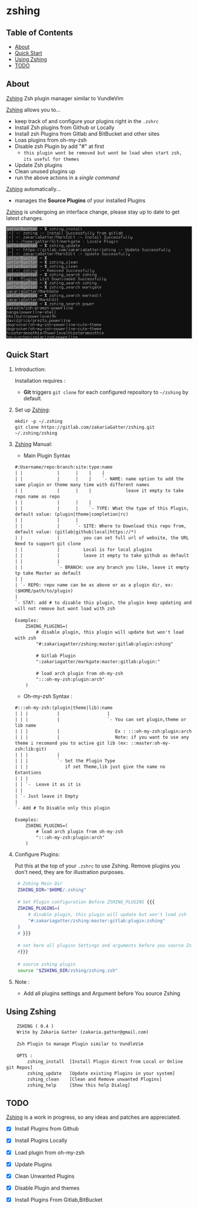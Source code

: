 # zshing

## Table of Contents

- [About](#about)
- [Quick Start](#quick-start)
- [Using Zshing](#using-zshing)
- [TODO](#todo)

## About

[Zshing] Zsh plugin manager similar to VundleVim

[Zshing] allows you to...

* keep track of and configure your plugins right in the `.zshrc`
* Install Zsh plugins from Github or Locally
* Install zsh Plugins from Gitlab and BitBucket and other sites
* Loas plugins from oh-my-zsh
* Disable zsh Plugin by add "#" at first
    * `this plugin wont be removed but wont be load when start zsh, its useful for themes`
* Update Zsh plugins
* Clean unused plugins up
* run the above actions in a *single command*

[Zshing] automatically...

* manages the __Source Plugins__ of your installed Plugins

[Zshing] is undergoing an interface change, please stay up to date to get latest changes.

![zshing-installer](./pics/test.png)

## Quick Start

1. Introduction:

   Installation requires :
    * __Git__ triggers `git clone` for each configured repository to `~/zshing` by default.

2. Set up [Zshing]:

   ```
   mkdir -p ~/.zshing
   git clone https://gitlab.com/zakariaGatter/zshing.git ~/.zshing/zshing
   ```

3. [Zshing] Manual:
	* Main Plugin Syntax

	```
	#:Username/repo:branch:site:type:name
	| |             |      |    |    |
	| | 			| 	   | 	|	 `- NAME: name option to add the same plugin or theme many time with different names
	| | 			| 	   | 	|			  leave it empty to take repo name as repo
	| | 			| 	   |	|
	| | 			| 	   | 	`- TYPE: What the type of this Plugin, default value: (plugin|theme|completion|rc)
	| | 			| 	   |
	| | 			| 	   `- SITE: Where to Download this repo from, default value: (gitlab|github|local|https://*)
	| | 			| 		  you can set full url of website, the URL Need to support git clone
	| | 			| 		  Local is for local plugins
	| | 		    | 		  leave it empty to take github as default
	| | 			|
	| | 			`- BRANCH: use any branch you like, leave it empty tp take Master as default
	| |
	| `- REPO: repo name can be as above or as a plugin dir, ex: ($HOME/path/to/plugin)
	|
	`- STAT: add # to disable this plugin, the plugin keep updating and will not remove but wont load with zsh

	Examples:
		ZSHING_PLUGINS=(
			# disable plugin, this plugin will update but won't load with zsh
			"#:zakariagatter/zshing:master:gitlab:plugin:zshing"

			# Gitlab Plugin
			":zakariagatter/markgate:master:gitlab:plugin:"

			# load arch plugin from oh-my-zsh
			":::oh-my-zsh:plugin:arch"
		)

	```

	* Oh-my-zsh Syntax :

	```
	#:::oh-my-zsh:(plugin|theme|lib):name
	| | |			|				   |
	| | |			|				   `- You can set plugin,theme or lib name
	| | |			|					  Ex : :::oh-my-zsh:plugin:arch
	| | |			|					  Note: if you want to use any theme i recomand you to active git lib (ex: ::master:oh-my-zsh:lib:git)
	| | |			|
	| | |			`- Set the Plugin Type
	| | |			   if set Theme,lib just give the name no Extantions
	| | |
	| | `-  Leave it as it is
	| |
	| `- Just leave it Empty
	|
	`- Add # To Disable only this plugin

	Examples:
		ZSHING_PLUGINS=(
			# load arch plugin from oh-my-zsh
			":::oh-my-zsh:plugin:arch"
		)

	```

4. Configure Plugins:

   Put this at the top of your `.zshrc` to use Zshing. Remove plugins you don't need, they are for illustration purposes.

   ```zsh
	# Zshing Main Dir
    ZSHING_DIR="$HOME/.zshing"

    # Set Plugin configuration Before ZSHING_PLUGINS {{{
    ZSHING_PLUGINS=(
		# disable plugin, this plugin will update but won't load zsh
		"#:zakariagatter/zshing:master:gitlab:plugin:zshing"
    )
	# }}}

    # set here all plugins Settings and arguments before you source Zshing {{{
	#}}}

    # source zshing plugin
    source "$ZSHING_DIR/zshing/zshing.zsh"
   ```

5. Note :

    * Add all plugins settings and Argument before You source Zshing

## Using Zshing

```
    ZSHING ( 0.4 )
    Write by Zakaria Gatter (zakaria.gatter@gmail.com)

    Zsh Plugin to manage Plugin similar to VundleVim

    OPTS :
        zshing_install  [Install Plugin direct from Local or Online git Repos]
        zshing_update   [Update existing Plugins in your system]
        zshing_clean    [Clean and Remove unwanted Plugins]
        zshing_help     [Show this help Dialog]
```

## TODO
[Zshing] is a work in progress, so any ideas and patches are appreciated.

* [X] Install Plugins from Github
* [X] Install Plugins Locally
* [X] Load plugin from oh-my-zsh
* [X] Update Plugins
* [X] Clean Unwanted Plugins
* [X] Disable Plugin and themes
* [X] Install Plugins From Gitlab,BitBucket


[Zshing]:http://gitlab.com/zakariagatter/zshing
